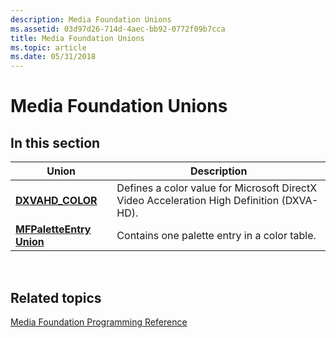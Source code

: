 ```yaml
---
description: Media Foundation Unions
ms.assetid: 03d97d26-714d-4aec-bb92-0772f09b7cca
title: Media Foundation Unions
ms.topic: article
ms.date: 05/31/2018
---
```


# Media Foundation Unions

## In this section



| Union                                                     | Description                                                                                          |
|-----------------------------------------------------------|------------------------------------------------------------------------------------------------------|
| [**DXVAHD\_COLOR**](/windows/win32/api/dxvahd/ns-dxvahd-dxvahd_color)<br/>          | Defines a color value for Microsoft DirectX Video Acceleration High Definition (DXVA-HD).<br/> |
| [**MFPaletteEntry Union**](/windows/win32/api/mfobjects/ns-mfobjects-mfpaletteentry)<br/> | Contains one palette entry in a color table.<br/>                                              |



 

## Related topics

<dl> <dt>

[Media Foundation Programming Reference](media-foundation-programming-reference.md)
</dt> </dl>

 

 




